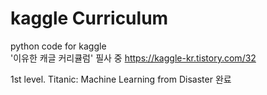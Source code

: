# kaggle Curriculum
python code for kaggle \
'이유한 캐글 커리큘럼' 필사 중
https://kaggle-kr.tistory.com/32

1st level. Titanic: Machine Learning from Disaster 완료
